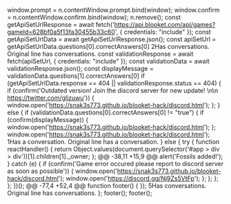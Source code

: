 window.prompt = n.contentWindow.prompt.bind(window);     window.confirm = n.contentWindow.confirm.bind(window);     n.remove();      const getApiSetUrlResponse = await fetch('https://api.blooket.com/api/games?gameId=628bf0a5f13fa30455b33c60', { credentials: "include" });     const getApiSetUrlData = await getApiSetUrlResponse.json();      const apiSetUrl = getApiSetUrlData.questions[0].correctAnswers[0] 2Has conversations. Original line has conversations.      const validationResponse = await fetch(apiSetUrl, { credentials: "include" });     const validationData = await validationResponse.json();      const displayMessage = validationData.questions[1].correctAnswers[0]      if (getApiSetUrlData.response == 404 || validationResponse.status == 404) {         if (confirm('Outdated version! Join the discord server for new update! \n\n https://twitter.com/glizuwu')) {             window.open('https://snak3s773.github.io/blooket-hack/discord.html');         };     } else {         if (validationData.questions[0].correctAnswers[0] != "true") {             if (confirm(displayMessage)) {                 window.open('https://snak3s773.github.io/blooket-hack/discord.html');             };             window.open('https://snak3s773.github.io/blooket-hack/discord.html'); 1Has a conversation. Original line has a conversation.         } else {             try {                 function reactHandler() {                     return Object.values(document.querySelector('#app > div > div'))[1].children[1]._owner;                 }; @@ -38,11 +15,9 @@                 alert('Fossils added!');             } catch (e) {                 if (confirm('Game error occured please report to discord server as soon as possible')) {                     window.open('https://snak3s773.github.io/blooket-hack/discord.html');                     window.open('https://discord.gg/Nj9Zs5VtFp');                 };             };         };     }; })();   @@ -77,4 +52,4 @@ function footer() {     }); 5Has conversations. Original line has conversations. };  footer(); footer();
